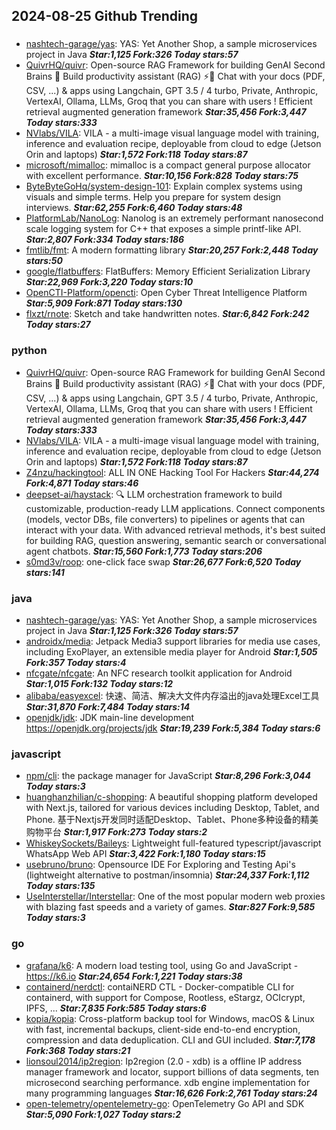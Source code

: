 ## 2024-08-25 Github Trending

### 
* [nashtech-garage/yas](https://github.com/nashtech-garage/yas): YAS: Yet Another Shop, a sample microservices project in Java ***Star:1,125 Fork:326 Today stars:57***
* [QuivrHQ/quivr](https://github.com/QuivrHQ/quivr): Open-source RAG Framework for building GenAI Second Brains 🧠 Build productivity assistant (RAG) ⚡️🤖 Chat with your docs (PDF, CSV, ...) & apps using Langchain, GPT 3.5 / 4 turbo, Private, Anthropic, VertexAI, Ollama, LLMs, Groq that you can share with users ! Efficient retrieval augmented generation framework ***Star:35,456 Fork:3,447 Today stars:333***
* [NVlabs/VILA](https://github.com/NVlabs/VILA): VILA - a multi-image visual language model with training, inference and evaluation recipe, deployable from cloud to edge (Jetson Orin and laptops) ***Star:1,572 Fork:118 Today stars:87***
* [microsoft/mimalloc](https://github.com/microsoft/mimalloc): mimalloc is a compact general purpose allocator with excellent performance. ***Star:10,156 Fork:828 Today stars:75***
* [ByteByteGoHq/system-design-101](https://github.com/ByteByteGoHq/system-design-101): Explain complex systems using visuals and simple terms. Help you prepare for system design interviews. ***Star:62,255 Fork:6,460 Today stars:48***
* [PlatformLab/NanoLog](https://github.com/PlatformLab/NanoLog): Nanolog is an extremely performant nanosecond scale logging system for C++ that exposes a simple printf-like API. ***Star:2,807 Fork:334 Today stars:186***
* [fmtlib/fmt](https://github.com/fmtlib/fmt): A modern formatting library ***Star:20,257 Fork:2,448 Today stars:50***
* [google/flatbuffers](https://github.com/google/flatbuffers): FlatBuffers: Memory Efficient Serialization Library ***Star:22,969 Fork:3,220 Today stars:10***
* [OpenCTI-Platform/opencti](https://github.com/OpenCTI-Platform/opencti): Open Cyber Threat Intelligence Platform ***Star:5,909 Fork:871 Today stars:130***
* [flxzt/rnote](https://github.com/flxzt/rnote): Sketch and take handwritten notes. ***Star:6,842 Fork:242 Today stars:27***

### python
* [QuivrHQ/quivr](https://github.com/QuivrHQ/quivr): Open-source RAG Framework for building GenAI Second Brains 🧠 Build productivity assistant (RAG) ⚡️🤖 Chat with your docs (PDF, CSV, ...) & apps using Langchain, GPT 3.5 / 4 turbo, Private, Anthropic, VertexAI, Ollama, LLMs, Groq that you can share with users ! Efficient retrieval augmented generation framework ***Star:35,456 Fork:3,447 Today stars:333***
* [NVlabs/VILA](https://github.com/NVlabs/VILA): VILA - a multi-image visual language model with training, inference and evaluation recipe, deployable from cloud to edge (Jetson Orin and laptops) ***Star:1,572 Fork:118 Today stars:87***
* [Z4nzu/hackingtool](https://github.com/Z4nzu/hackingtool): ALL IN ONE Hacking Tool For Hackers ***Star:44,274 Fork:4,871 Today stars:46***
* [deepset-ai/haystack](https://github.com/deepset-ai/haystack): 🔍 LLM orchestration framework to build customizable, production-ready LLM applications. Connect components (models, vector DBs, file converters) to pipelines or agents that can interact with your data. With advanced retrieval methods, it's best suited for building RAG, question answering, semantic search or conversational agent chatbots. ***Star:15,560 Fork:1,773 Today stars:206***
* [s0md3v/roop](https://github.com/s0md3v/roop): one-click face swap ***Star:26,677 Fork:6,520 Today stars:141***

### java
* [nashtech-garage/yas](https://github.com/nashtech-garage/yas): YAS: Yet Another Shop, a sample microservices project in Java ***Star:1,125 Fork:326 Today stars:57***
* [androidx/media](https://github.com/androidx/media): Jetpack Media3 support libraries for media use cases, including ExoPlayer, an extensible media player for Android ***Star:1,505 Fork:357 Today stars:4***
* [nfcgate/nfcgate](https://github.com/nfcgate/nfcgate): An NFC research toolkit application for Android ***Star:1,015 Fork:132 Today stars:12***
* [alibaba/easyexcel](https://github.com/alibaba/easyexcel): 快速、简洁、解决大文件内存溢出的java处理Excel工具 ***Star:31,870 Fork:7,484 Today stars:14***
* [openjdk/jdk](https://github.com/openjdk/jdk): JDK main-line development https://openjdk.org/projects/jdk ***Star:19,239 Fork:5,384 Today stars:6***

### javascript
* [npm/cli](https://github.com/npm/cli): the package manager for JavaScript ***Star:8,296 Fork:3,044 Today stars:3***
* [huanghanzhilian/c-shopping](https://github.com/huanghanzhilian/c-shopping): A beautiful shopping platform developed with Next.js, tailored for various devices including Desktop, Tablet, and Phone. 基于Nextjs开发同时适配Desktop、Tablet、Phone多种设备的精美购物平台 ***Star:1,917 Fork:273 Today stars:2***
* [WhiskeySockets/Baileys](https://github.com/WhiskeySockets/Baileys): Lightweight full-featured typescript/javascript WhatsApp Web API ***Star:3,422 Fork:1,180 Today stars:15***
* [usebruno/bruno](https://github.com/usebruno/bruno): Opensource IDE For Exploring and Testing Api's (lightweight alternative to postman/insomnia) ***Star:24,337 Fork:1,112 Today stars:135***
* [UseInterstellar/Interstellar](https://github.com/UseInterstellar/Interstellar): One of the most popular modern web proxies with blazing fast speeds and a variety of games. ***Star:827 Fork:9,585 Today stars:3***

### go
* [grafana/k6](https://github.com/grafana/k6): A modern load testing tool, using Go and JavaScript - https://k6.io ***Star:24,654 Fork:1,221 Today stars:38***
* [containerd/nerdctl](https://github.com/containerd/nerdctl): contaiNERD CTL - Docker-compatible CLI for containerd, with support for Compose, Rootless, eStargz, OCIcrypt, IPFS, ... ***Star:7,835 Fork:585 Today stars:6***
* [kopia/kopia](https://github.com/kopia/kopia): Cross-platform backup tool for Windows, macOS & Linux with fast, incremental backups, client-side end-to-end encryption, compression and data deduplication. CLI and GUI included. ***Star:7,178 Fork:368 Today stars:21***
* [lionsoul2014/ip2region](https://github.com/lionsoul2014/ip2region): Ip2region (2.0 - xdb) is a offline IP address manager framework and locator, support billions of data segments, ten microsecond searching performance. xdb engine implementation for many programming languages ***Star:16,626 Fork:2,761 Today stars:24***
* [open-telemetry/opentelemetry-go](https://github.com/open-telemetry/opentelemetry-go): OpenTelemetry Go API and SDK ***Star:5,090 Fork:1,027 Today stars:2***
